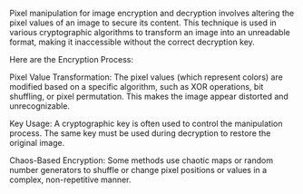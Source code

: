 Pixel manipulation for image encryption and decryption involves altering the pixel values of an image to secure its content. This technique is used in various cryptographic algorithms to transform an image into an unreadable format, making it inaccessible without the correct decryption key.

Here are the Encryption Process:

Pixel Value Transformation: The pixel values (which represent colors) are modified based on a specific algorithm, such as XOR operations, bit shuffling, or pixel permutation. This makes the image appear distorted and unrecognizable.

Key Usage: A cryptographic key is often used to control the manipulation process. The same key must be used during decryption to restore the original image.

Chaos-Based Encryption: Some methods use chaotic maps or random number generators to shuffle or change pixel positions or values in a complex, non-repetitive manner.
